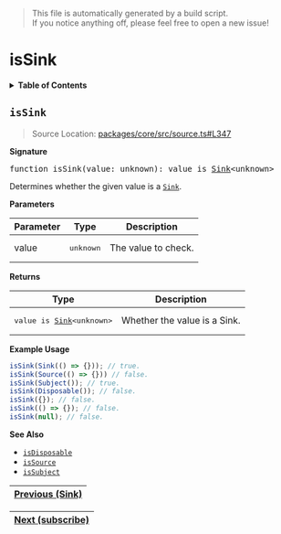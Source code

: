 > This file is automatically generated by a build script.<br>If you notice anything off, please feel free to open a new issue!

# isSink

<details><summary><b>Table of Contents</b></summary>

1. [<code>isSink</code>](#isSink)</details>

## <a name="isSink"></a><code>isSink</code>

> Source Location: [packages\/core\/src\/source.ts#L347](..\/..\/packages\/core\/src\/source.ts#L347)

<b>Signature</b>

<pre>function isSink(value: unknown): value is <a href="02-Sink.md#Sink-Interface">Sink</a>&lt;unknown&gt;</pre>

Determines whether the given value is a <code>[Sink](02-Sink.md#Sink)</code>.

<b>Parameters</b>

| Parameter | Type | Description |
| --- | --- | --- |
| value | <pre lang="ts">unknown</pre> | The value to check. |

<b>Returns</b>

| Type | Description |
| --- | --- |
| <pre>value is [Sink](02-Sink.md#Sink-Interface)&lt;unknown&gt;</pre> | Whether the value is a Sink. |

<b>Example Usage</b>

```ts
isSink(Sink(() => {})); // true.
isSink(Source(() => {})) // false.
isSink(Subject()); // true.
isSink(Disposable()); // false.
isSink({}); // false.
isSink(() => {}); // false.
isSink(null); // false.
```

<b>See Also</b>

- <code>[isDisposable](..\/01-api-disposable\/01-isDisposable.md#isDisposable)</code>
- <code>[isSource](01-isSource.md#isSource)</code>
- <code>[isSubject](..\/05-api-subject\/01-isSubject.md#isSubject)</code><br>

| [Previous \(Sink\)](02-Sink.md#readme) |
| --- |

<div align="right">

| [Next \(subscribe\)](04-subscribe.md#readme) |
| --- |
</div>
